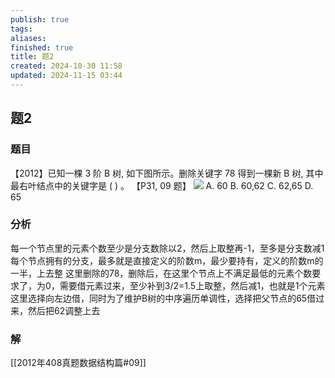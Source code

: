 ```yaml
---
publish: true
tags: 
aliases: 
finished: true
title: 题2
created: 2024-10-30 11:58
updated: 2024-11-15 03:44
---
```

## 题2
### 题目
【2012】已知一棵 3 阶 B 树, 如下图所示。删除关键字 78 得到一棵新 B 树, 其中最右叶结点中的关键字是 ( ) 。 【P31, 09 题】
![](https://img.hwenyi.tech/202410301852453.webp)
A. 60 
B. 60,62 
C. 62,65 
D. 65
### 分析
每一个节点里的元素个数至少是分支数除以2，然后上取整再-1，至多是分支数减1
每个节点拥有的分支，最多就是直接定义的阶数m，最少要持有，定义的阶数m的一半，上去整
这里删除的78，删除后，在这里个节点上不满足最低的元素个数要求了，为0，需要借元素过来，至少补到3/2=1.5上取整，然后减1，也就是1个元素
这里选择向左边借，同时为了维护B树的中序遍历单调性，选择把父节点的65借过来，然后把62调整上去
### 解
[[2012年408真题数据结构篇#09]]
